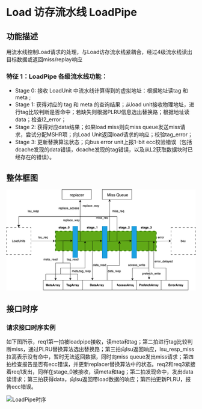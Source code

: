 # Load 访存流水线 LoadPipe

## 功能描述

用流水线控制Load请求的处理，与Load访存流水线紧耦合，经过4级流水线读出目标数据或返回miss/replay响应

### 特征 1：LoadPipe 各级流水线功能：

* Stage 0: 接收 LoadUnit 中流水线计算得到的虚拟地址：根据地址读tag 和 meta ;
* Stage 1: 获得对应的 tag 和 meta 的查询结果；从load unit接收物理地址，进行tag比较判断是否命中；若缺失则根据PLRU信息选出替换路；根据地址读data；检查l2_error；
* Stage 2: 获得对应data结果；如果load miss则向miss queue发送miss请求，尝试分配MSHR项；向Load Unit返回load请求的响应；校验tag_error；
* Stage 3: 更新替换算法状态；向bus error unit上报1-bit ecc校验错误（包括dcache发现的data错误，dcache发现的tag错误，以及从L2获取数据块时已经存在的错误）。

## 整体框图

![LoadPipe访问DCache示意图](./figure/DCache-LoadPipe.svg)

## 接口时序

### 请求接口时序实例

如下图所示，req1第一拍被loadpipe接收，读meta和tag；第二拍进行tag比较判断miss，通过PLRU替换算法选出替换路；第三拍向lsu返回响应，lsu_resp_miss拉高表示没有命中，暂时无法返回数据，同时向miss queue发出miss请求；第四拍检查报告是否有ecc错误，并更新replacer替换算法中的状态。req2和req3紧接着req1发出，同样在stage_0被接收，读meta和tag；第二拍发现命中，发出data读请求；第三拍获得data，向lsu返回带load数据的响应；第四拍更新PLRU，报告ecc错误。

![LoadPipe时序](./figure/DCache-LoadPipe-Timing.png)
